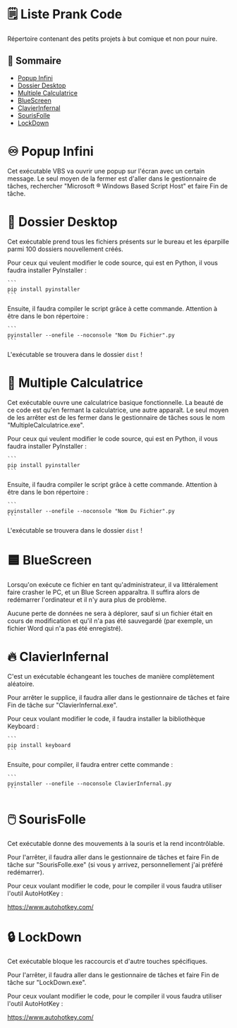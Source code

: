 # 🗒️ Liste Prank Code

Répertoire contenant des petits projets à but comique et non pour nuire.

## 📜 Sommaire
- [Popup Infini](#♾️popup-infini)
- [Dossier Desktop](#📁dossier-desktop)
- [Multiple Calculatrice](#🧮multiple-calculatrice)
- [BlueScreen](#🟦bluescreen)
- [ClavierInfernal](#🔥clavierinfernal)
- [SourisFolle](#🖱️sourisfolle)
- [LockDown](#🔒lockdown)

# ♾️ Popup Infini

Cet exécutable VBS va ouvrir une popup sur l'écran avec un certain message. Le seul moyen de la fermer est d'aller dans le gestionnaire de tâches, rechercher "Microsoft ® Windows Based Script Host" et faire Fin de tâche.

# 📁 Dossier Desktop

Cet exécutable prend tous les fichiers présents sur le bureau et les éparpille parmi 100 dossiers nouvellement créés.

Pour ceux qui veulent modifier le code source, qui est en Python, il vous faudra installer PyInstaller :

    ```
    pip install pyinstaller
    ```

Ensuite, il faudra compiler le script grâce à cette commande. Attention à être dans le bon répertoire :

    ```
    pyinstaller --onefile --noconsole "Nom Du Fichier".py
    ```

L'exécutable se trouvera dans le dossier `dist` !

# 🧮 Multiple Calculatrice

Cet exécutable ouvre une calculatrice basique fonctionnelle. La beauté de ce code est qu'en fermant la calculatrice, une autre apparaît. Le seul moyen de les arrêter est de les fermer dans le gestionnaire de tâches sous le nom "MultipleCalculatrice.exe".

Pour ceux qui veulent modifier le code source, qui est en Python, il vous faudra installer PyInstaller :

    ```
    pip install pyinstaller
    ```

Ensuite, il faudra compiler le script grâce à cette commande. Attention à être dans le bon répertoire :

    ```
    pyinstaller --onefile --noconsole "Nom Du Fichier".py
    ```

L'exécutable se trouvera dans le dossier `dist` !

# 🟦 BlueScreen

Lorsqu'on exécute ce fichier en tant qu'administrateur, il va littéralement faire crasher le PC, et un Blue Screen apparaîtra. Il suffira alors de redémarrer l'ordinateur et il n'y aura plus de problème.

Aucune perte de données ne sera à déplorer, sauf si un fichier était en cours de modification et qu'il n'a pas été sauvegardé (par exemple, un fichier Word qui n'a pas été enregistré).

# 🔥 ClavierInfernal

C'est un exécutable échangeant les touches de manière complètement aléatoire.

Pour arrêter le supplice, il faudra aller dans le gestionnaire de tâches et faire Fin de tâche sur "ClavierInfernal.exe".

Pour ceux voulant modifier le code, il faudra installer la bibliothèque Keyboard :

    ```
    pip install keyboard
    ```

Ensuite, pour compiler, il faudra entrer cette commande : 

    ```
    pyinstaller --onefile --noconsole ClavierInfernal.py
    ```

# 🖱️ SourisFolle

Cet exécutable donne des mouvements à la souris et la rend incontrôlable.

Pour l'arrêter, il faudra aller dans le gestionnaire de tâches et faire Fin de tâche sur "SourisFolle.exe" (si vous y arrivez, personnellement j'ai préféré redémarrer).

Pour ceux voulant modifier le code, pour le compiler il vous faudra utiliser l'outil AutoHotKey :

https://www.autohotkey.com/

# 🔒 LockDown

Cet exécutable bloque les raccourcis et d'autre touches spécifiques.

Pour l'arrêter, il faudra aller dans le gestionnaire de tâches et faire Fin de tâche sur "LockDown.exe".

Pour ceux voulant modifier le code, pour le compiler il vous faudra utiliser l'outil AutoHotKey :

https://www.autohotkey.com/